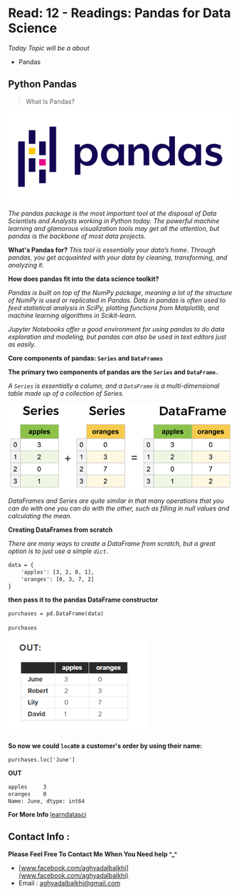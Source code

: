 # Read: 12 - Readings: Pandas for Data Science

*Today Topic will be a about*
- Pandas 


## Python Pandas

> What Is Pandas?

![PythonMoudels](images/pandas-logo.png)

*The pandas package is the most important tool at the disposal of Data Scientists and Analysts working in Python today. The powerful machine learning and glamorous visualization tools may get all the attention, but pandas is the backbone of most data projects.*

**What's Pandas for?**
*This tool is essentially your data’s home. Through pandas, you get acquainted with your data by cleaning, transforming, and analyzing it.*


**How does pandas fit into the data science toolkit?**

*Pandas is built on top of the NumPy package, meaning a lot of the structure of NumPy is used or replicated in Pandas. Data in pandas is often used to feed statistical analysis in SciPy, plotting functions from Matplotlib, and machine learning algorithms in Scikit-learn.*

*Jupyter Notebooks offer a good environment for using pandas to do data exploration and modeling, but pandas can also be used in text editors just as easily.*

**Core components of pandas: `Series` and `DataFrames`**

**The primary two components of pandas are the `Series` and `DataFrame.`**

*A `Series` is essentially a column, and a `DataFrame` is a multi-dimensional table made up of a collection of Series.*

![PythonMoudels](images/series-and-dataframe.width-1200.png)

*DataFrames and Series are quite similar in that many operations that you can do with one you can do with the other, such as filling in null values and calculating the mean.*

**Creating DataFrames from scratch**

*There are many ways to create a DataFrame from scratch, but a great option is to just use a simple `dict.`*

```
data = {
    'apples': [3, 2, 0, 1], 
    'oranges': [0, 3, 7, 2]
}
```

**then pass it to the pandas DataFrame constructor**

```
purchases = pd.DataFrame(data)

purchases

```
![PythonMoudels](images/series-and-dataframe.png)

**So now we could `loc`ate a customer's order by using their name:**

```
purchases.loc['June']

```

**OUT**

```
apples     3
oranges    0
Name: June, dtype: int64
```

**For More Info** [learndatasci](https://www.learndatasci.com/tutorials/python-pandas-tutorial-complete-introduction-for-beginners/)



## Contact Info : 
**Please Feel Free To Contact Me When You Need help ^_^**
* [www.facebook.com/aghyadalbalkhi](www.facebook.com/aghyadalbalkhi)
* Email : aghyadalbalkhi@gmail.com
